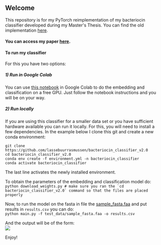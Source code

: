 ## Welcome
This repository is for my PyTorch reimplementation of my bacteriocin classifier developed during my Master's Thesis. You can find the old implementation [here](https://github.com/lassebuurrasmussen/bacteriocin_classifier/).

#### You can access my paper [here](paper/thesis.pdf).

#### To run my classifier
For this you have two options:
##### 1) Run in Google Colab
You can use [this notebook](bacteriocin_classifier_colab.ipynb) in Google Colab to do the embedding and classification on a free GPU. Just follow the notebook instructions and you will be on your way.
##### 2) Run locally
If you are using this classifier for a smaller data set or you have sufficient hardware available you can run it locally. For this, you will need to install a few dependencies. In the example below I clone this git and create a new conda environment:
```
git clone https://github.com/lassebuurrasmussen/bacteriocin_classifier_v2.0
cd bacteriocin_classifier_v2.0
conda env create -f environment.yml -n bacteriocin_classifier
conda activate bacteriocin_classifier
```
The last line activates the newly installed environment.

To obtain the parameters of the embedding and classification model do:\
```python download_weights.py # make sure you ran the `cd bacteriocin_classifier_v2.0` command so that the files are placed properly```

Now, to run the model on the fasta in file the [sample_fasta.faa](sample_fasta.faa) and put results in `results.csv` you can do:\
`python main.py -f test_data/sample_fasta.faa -o results.csv`

And the output will be of the form:\
![](result.png)

Enjoy!